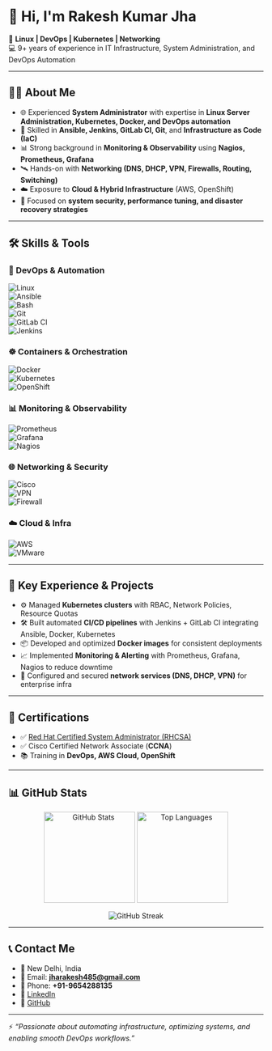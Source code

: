 # 👋 Hi, I'm Rakesh Kumar Jha  

🚀 **Linux | DevOps | Kubernetes | Networking**  
💻 9+ years of experience in IT Infrastructure, System Administration, and DevOps Automation  

---

## 🧑‍💻 About Me  
- 🌐 Experienced **System Administrator** with expertise in **Linux Server Administration, Kubernetes, Docker, and DevOps automation**  
- 🔧 Skilled in **Ansible, Jenkins, GitLab CI, Git**, and **Infrastructure as Code (IaC)**  
- 📊 Strong background in **Monitoring & Observability** using **Nagios, Prometheus, Grafana**  
- 🛰️ Hands-on with **Networking (DNS, DHCP, VPN, Firewalls, Routing, Switching)**  
- ☁️ Exposure to **Cloud & Hybrid Infrastructure** (AWS, OpenShift)  
- 🔐 Focused on **system security, performance tuning, and disaster recovery strategies**  

---

## 🛠️ Skills & Tools  

### 🚀 DevOps & Automation  
![Linux](https://img.shields.io/badge/Linux-FCC624?style=for-the-badge&logo=linux&logoColor=black)  
![Ansible](https://img.shields.io/badge/Ansible-EE0000?style=for-the-badge&logo=ansible&logoColor=white)  
![Bash](https://img.shields.io/badge/Bash-4EAA25?style=for-the-badge&logo=gnu-bash&logoColor=white)  
![Git](https://img.shields.io/badge/Git-F05032?style=for-the-badge&logo=git&logoColor=white)  
![GitLab CI](https://img.shields.io/badge/GitLab%20CI-FC6D26?style=for-the-badge&logo=gitlab&logoColor=white)  
![Jenkins](https://img.shields.io/badge/Jenkins-D24939?style=for-the-badge&logo=jenkins&logoColor=white)  

### ☸️ Containers & Orchestration  
![Docker](https://img.shields.io/badge/Docker-2496ED?style=for-the-badge&logo=docker&logoColor=white)  
![Kubernetes](https://img.shields.io/badge/Kubernetes-326CE5?style=for-the-badge&logo=kubernetes&logoColor=white)  
![OpenShift](https://img.shields.io/badge/OpenShift-EE0000?style=for-the-badge&logo=red-hat-open-shift&logoColor=white)  

### 📊 Monitoring & Observability  
![Prometheus](https://img.shields.io/badge/Prometheus-E6522C?style=for-the-badge&logo=prometheus&logoColor=white)  
![Grafana](https://img.shields.io/badge/Grafana-F46800?style=for-the-badge&logo=grafana&logoColor=white)  
![Nagios](https://img.shields.io/badge/Nagios-1C1C1C?style=for-the-badge&logo=nagios&logoColor=white)  

### 🌐 Networking & Security  
![Cisco](https://img.shields.io/badge/Cisco-1BA0D7?style=for-the-badge&logo=cisco&logoColor=white)  
![VPN](https://img.shields.io/badge/VPN-0052CC?style=for-the-badge&logo=protonvpn&logoColor=white)  
![Firewall](https://img.shields.io/badge/Firewall-FF6F00?style=for-the-badge&logoColor=white)  

### ☁️ Cloud & Infra  
![AWS](https://img.shields.io/badge/AWS-232F3E?style=for-the-badge&logo=amazon-aws&logoColor=white)  
![VMware](https://img.shields.io/badge/VMware-607078?style=for-the-badge&logo=vmware&logoColor=white)  

---

## 📂 Key Experience & Projects  
- ⚙️ Managed **Kubernetes clusters** with RBAC, Network Policies, Resource Quotas  
- 🛠️ Built automated **CI/CD pipelines** with Jenkins + GitLab CI integrating Ansible, Docker, Kubernetes  
- 📦 Developed and optimized **Docker images** for consistent deployments  
- 📈 Implemented **Monitoring & Alerting** with Prometheus, Grafana, Nagios to reduce downtime  
- 🔑 Configured and secured **network services (DNS, DHCP, VPN)** for enterprise infra  

---

## 📜 Certifications  
- ✅ [Red Hat Certified System Administrator (RHCSA)](https://rhtapps.redhat.com/verify?certId=250-129-236)  
- ✅ Cisco Certified Network Associate (**CCNA**)  
- 📚 Training in **DevOps, AWS Cloud, OpenShift**  

---

## 📊 GitHub Stats  

<p align="center">
  <img src="https://github-readme-stats.vercel.app/api?username=rakesh611&show_icons=true&theme=tokyonight" alt="GitHub Stats" height="180px"/>
  <img src="https://github-readme-stats.vercel.app/api/top-langs/?username=rakesh611&layout=compact&theme=tokyonight" alt="Top Languages" height="180px"/>
</p>  

<p align="center">
  <img src="https://github-readme-streak-stats.herokuapp.com/?user=rakesh611&theme=tokyonight" alt="GitHub Streak"/>
</p>  


---

## 📞 Contact Me  
- 📍 New Delhi, India  
- 📧 Email: **jharakesh485@gmail.com**  
- 📱 Phone: **+91-9654288135**  
- 💼 [LinkedIn](https://www.linkedin.com/in/rakesh-jha-0b864b166/)  
- 🐙 [GitHub](https://github.com/rakesh611)  

---

⚡ *“Passionate about automating infrastructure, optimizing systems, and enabling smooth DevOps workflows.”*  

